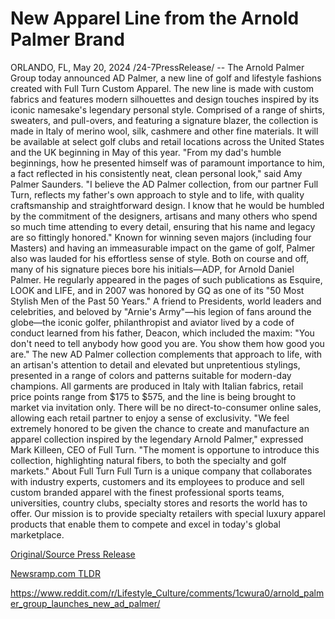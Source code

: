 # New Apparel Line from the Arnold Palmer Brand

ORLANDO, FL, May 20, 2024 /24-7PressRelease/ -- The Arnold Palmer Group today announced AD Palmer, a new line of golf and lifestyle fashions created with Full Turn Custom Apparel. The new line is made with custom fabrics and features modern silhouettes and design touches inspired by its iconic namesake's legendary personal style. Comprised of a range of shirts, sweaters, and pull-overs, and featuring a signature blazer, the collection is made in Italy of merino wool, silk, cashmere and other fine materials. It will be available at select golf clubs and retail locations across the United States and the UK beginning in May of this year.   "From my dad's humble beginnings, how he presented himself was of paramount importance to him, a fact reflected in his consistently neat, clean personal look," said Amy Palmer Saunders. "I believe the AD Palmer collection, from our partner Full Turn, reflects my father's own approach to style and to life, with quality craftsmanship and straightforward design. I know that he would be humbled by the commitment of the designers, artisans and many others who spend so much time attending to every detail, ensuring that his name and legacy are so fittingly honored."  Known for winning seven majors (including four Masters) and having an immeasurable impact on the game of golf, Palmer also was lauded for his effortless sense of style. Both on course and off, many of his signature pieces bore his initials—ADP, for Arnold Daniel Palmer. He regularly appeared in the pages of such publications as Esquire, LOOK and LIFE, and in 2007 was honored by GQ as one of its "50 Most Stylish Men of the Past 50 Years." A friend to Presidents, world leaders and celebrities, and beloved by "Arnie's Army"—his legion of fans around the globe—the iconic golfer, philanthropist and aviator lived by a code of conduct learned from his father, Deacon, which included the maxim: "You don't need to tell anybody how good you are. You show them how good you are."  The new AD Palmer collection complements that approach to life, with an artisan's attention to detail and elevated but unpretentious stylings, presented in a range of colors and patterns suitable for modern-day champions. All garments are produced in Italy with Italian fabrics, retail price points range from $175 to $575, and the line is being brought to market via invitation only. There will be no direct-to-consumer online sales, allowing each retail partner to enjoy a sense of exclusivity.  "We feel extremely honored to be given the chance to create and manufacture an apparel collection inspired by the legendary Arnold Palmer," expressed Mark Killeen, CEO of Full Turn. "The moment is opportune to introduce this collection, highlighting natural fibers, to both the specialty and golf markets."  About Full Turn  Full Turn is a unique company that collaborates with industry experts, customers and its employees to produce and sell custom branded apparel with the finest professional sports teams, universities, country clubs, specialty stores and resorts the world has to offer. Our mission is to provide specialty retailers with special luxury apparel products that enable them to compete and excel in today's global marketplace. 

[Original/Source Press Release](https://www.24-7pressrelease.com/press-release/507824/new-apparel-line-from-the-arnold-palmer-brand)
                    

[Newsramp.com TLDR](None) 

https://www.reddit.com/r/Lifestyle_Culture/comments/1cwura0/arnold_palmer_group_launches_new_ad_palmer/